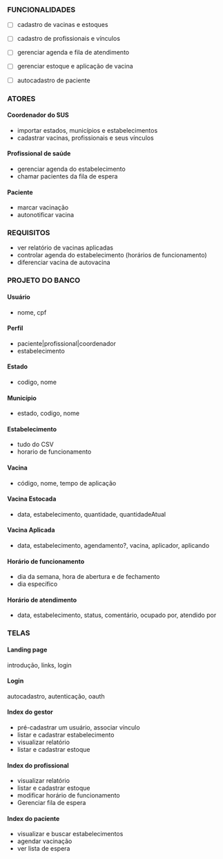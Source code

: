 ### FUNCIONALIDADES
- [ ] cadastro de vacinas e estoques
- [ ] cadastro de profissionais e vínculos
- [ ] gerenciar agenda e fila de atendimento
- [ ] gerenciar estoque e aplicação de vacina
- [ ] autocadastro de paciente


### ATORES

#### Coordenador do SUS
- importar estados, municípios e estabelecimentos
- cadastrar vacinas, profissionais e seus vínculos

#### Profissional de saúde
- gerenciar agenda do estabelecimento
- chamar pacientes da fila de espera

#### Paciente
- marcar vacinação
- autonotificar vacina


### REQUISITOS
- ver relatório de vacinas aplicadas
- controlar agenda do estabelecimento (horários de funcionamento)
- diferenciar vacina de autovacina

### PROJETO DO BANCO

#### Usuário
- nome, cpf

#### Perfil
- paciente|profissional|coordenador
- estabelecimento

#### Estado
- codigo, nome

#### Município
- estado, codigo, nome

#### Estabelecimento
- tudo do CSV
- horario de funcionamento

#### Vacina
- código, nome, tempo de aplicação

#### Vacina Estocada
- data, estabelecimento, quantidade, quantidadeAtual

#### Vacina Aplicada
- data, estabelecimento, agendamento?, vacina, aplicador, aplicando

#### Horário de funcionamento
- dia da semana, hora de abertura e de fechamento
- dia específico

#### Horário de atendimento
- data, estabelecimento, status, comentário, ocupado por, atendido por

### TELAS

#### Landing page

introdução, links, login

#### Login

autocadastro, autenticação, oauth

#### Index do gestor

- pré-cadastrar um usuário, associar vínculo
- listar e cadastrar estabelecimento
- visualizar relatório
- listar e cadastrar estoque

#### Index do profissional

- visualizar relatório
- listar e cadastrar estoque
- modificar horário de funcionamento
- Gerenciar fila de espera

#### Index do paciente

- visualizar e buscar estabelecimentos
- agendar vacinação
- ver lista de espera